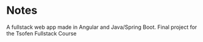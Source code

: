 # Notes
 
A fullstack web app made in Angular and Java/Spring Boot. Final project for the Tsofen Fullstack Course
